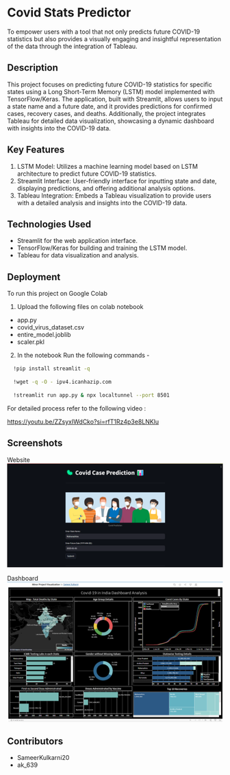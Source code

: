 
# Covid Stats Predictor 



To empower users with a tool that not only predicts future COVID-19 statistics but also provides a visually engaging and insightful representation of the data through the integration of Tableau.



## Description


This project focuses on predicting future COVID-19 statistics for specific states using a Long Short-Term Memory (LSTM) model implemented with TensorFlow/Keras. The application, built with Streamlit, allows users to input a state name and a future date, and it provides predictions for confirmed cases, recovery cases, and deaths. Additionally, the project integrates Tableau for detailed data visualization, showcasing a dynamic dashboard with insights into the COVID-19 data.
## Key Features

1. LSTM Model: Utilizes a machine learning model based on LSTM architecture to predict future COVID-19 statistics.
2. Streamlit Interface: User-friendly interface for inputting state and date, displaying predictions, and offering additional analysis options.
3. Tableau Integration: Embeds a Tableau visualization to provide users with a detailed analysis and insights into the COVID-19 data.
## Technologies Used

* Streamlit for the web application interface.
* TensorFlow/Keras for building and training the LSTM model.
* Tableau for data visualization and analysis.
## Deployment

To run this project on Google Colab 

 1. Upload the following files on colab notebook 
 *  app.py
 * covid_virus_dataset.csv 
 * entire_model.joblib
 * scaler.pkl

 2. In the notebook Run the following commands - 

 

```bash
  !pip install streamlit -q 
```

```bash
  !wget -q -O - ipv4.icanhazip.com
```

```bash 
  !streamlit run app.py & npx localtunnel --port 8501
```


For detailed process refer to the following video : 

https://youtu.be/ZZsyxIWdCko?si=rfT1Rz4p3e8LNKlu


## Screenshots 


Website 
![App Screenshot](ScreenShots/WebPage1.png)


Dashboard 
![App Screenshot](ScreenShots/DashBoard.png)


## Contributors 
* SameerKulkarni20
* ak_639
